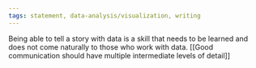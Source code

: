 ```yaml
---
tags: statement, data-analysis/visualization, writing
---
```

Being able to tell a story with data is a skill that needs to be learned and does not come naturally to those who work with data. [[Good communication should have multiple intermediate levels of detail]]
